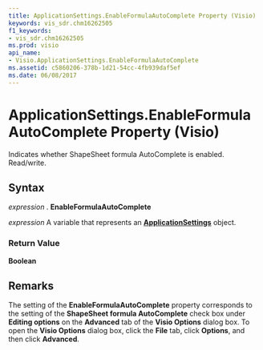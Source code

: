 ```yaml
---
title: ApplicationSettings.EnableFormulaAutoComplete Property (Visio)
keywords: vis_sdr.chm16262505
f1_keywords:
- vis_sdr.chm16262505
ms.prod: visio
api_name:
- Visio.ApplicationSettings.EnableFormulaAutoComplete
ms.assetid: c5860206-378b-1d21-54cc-4fb939daf5ef
ms.date: 06/08/2017
---
```



# ApplicationSettings.EnableFormulaAutoComplete Property (Visio)

Indicates whether ShapeSheet formula AutoComplete is enabled. Read/write.


## Syntax

 _expression_ . **EnableFormulaAutoComplete**

 _expression_ A variable that represents an **[ApplicationSettings](applicationsettings-object-visio.md)** object.


### Return Value

 **Boolean**


## Remarks

The setting of the  **EnableFormulaAutoComplete** property corresponds to the setting of the **ShapeSheet formula AutoComplete** check box under **Editing options** on the **Advanced** tab of the **Visio Options** dialog box. To open the **Visio Options** dialog box, click the **File** tab, click **Options**, and then click  **Advanced**.


